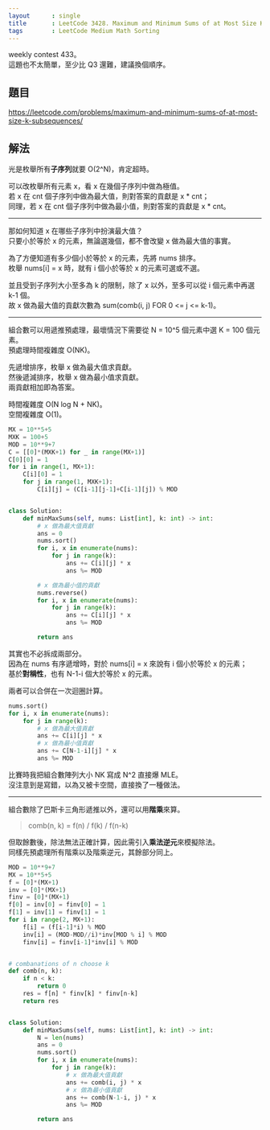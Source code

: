 ```yaml
---
layout      : single
title       : LeetCode 3428. Maximum and Minimum Sums of at Most Size K Subsequences
tags        : LeetCode Medium Math Sorting
---
```

weekly contest 433。  
這題也不太簡單，至少比 Q3 還難，建議換個順序。  

## 題目

<https://leetcode.com/problems/maximum-and-minimum-sums-of-at-most-size-k-subsequences/>

## 解法

光是枚舉所有**子序列**就要 O(2^N)，肯定超時。  

可以改枚舉所有元素 x，看 x 在幾個子序列中做為極值。  
若 x 在 cnt 個子序列中做為最大值，則對答案的貢獻是 x \* cnt；  
同理，若 x 在 cnt 個子序列中做為最小值，則對答案的貢獻是 x \* cnt。  

---

那如何知道 x 在哪些子序列中扮演最大值？  
只要小於等於 x 的元素，無論選幾個，都不會改變 x 做為最大值的事實。  

為了方便知道有多少個小於等於 x 的元素，先將 nums 排序。  
枚舉 nums[i] = x 時，就有 i 個小於等於 x 的元素可選或不選。  

並且受到子序列大小至多為 k 的限制，除了 x 以外，至多可以從 i 個元素中再選 k-1 個。  
故 x 做為最大值的貢獻次數為 sum(comb(i, j) FOR 0 <= j <= k-1)。  

---

組合數可以用遞推預處理，最壞情況下需要從 N = 10^5 個元素中選 K = 100 個元素。  
預處理時間複雜度 O(NK)。  

先遞增排序，枚舉 x 做為最大值求貢獻。  
然後遞減排序，枚舉 x 做為最小值求貢獻。  
兩貢獻相加即為答案。  

時間複雜度 O(N log N + NK)。  
空間複雜度 O(1)。  

```python
MX = 10**5+5
MXK = 100+5
MOD = 10**9+7
C = [[0]*(MXK+1) for _ in range(MX+1)]
C[0][0] = 1
for i in range(1, MX+1):
    C[i][0] = 1
    for j in range(1, MXK+1):
        C[i][j] = (C[i-1][j-1]+C[i-1][j]) % MOD


class Solution:
    def minMaxSums(self, nums: List[int], k: int) -> int:
        # x 做為最大值貢獻
        ans = 0
        nums.sort()
        for i, x in enumerate(nums):
            for j in range(k):
                ans += C[i][j] * x
                ans %= MOD

        # x 做為最小值的貢獻
        nums.reverse()
        for i, x in enumerate(nums):
            for j in range(k):
                ans += C[i][j] * x
                ans %= MOD

        return ans
```

其實也不必拆成兩部分。  
因為在 nums 有序遞增時，對於 nums[i] = x 來說有 i 個小於等於 x 的元素；  
基於**對稱性**，也有 N-1-i 個大於等於 x 的元素。  

兩者可以合併在一次迴圈計算。  

```python
nums.sort()
for i, x in enumerate(nums):
    for j in range(k):
        # x 做為最大值貢獻
        ans += C[i][j] * x
        # x 做為最小值貢獻
        ans += C[N-1-i][j] * x
        ans %= MOD
```

比賽時我把組合數陣列大小 NK 寫成 N^2 直接爆 MLE。  
沒注意到是寫錯，以為又被卡空間，直接換了一種做法。  

---

組合數除了巴斯卡三角形遞推以外，還可以用**階乘**來算。  
> comb(n, k) = f(n) / f(k) / f(n-k)  

但取餘數後，除法無法正確計算，因此需引入**乘法逆元**來模擬除法。  
同樣先預處理所有階乘以及階乘逆元，其餘部分同上。  

```python
MOD = 10**9+7
MX = 10**5+5
f = [0]*(MX+1)
inv = [0]*(MX+1)
finv = [0]*(MX+1)
f[0] = inv[0] = finv[0] = 1
f[1] = inv[1] = finv[1] = 1
for i in range(2, MX+1):
    f[i] = (f[i-1]*i) % MOD
    inv[i] = (MOD-MOD//i)*inv[MOD % i] % MOD
    finv[i] = finv[i-1]*inv[i] % MOD


# combanations of n choose k
def comb(n, k):
    if n < k:
        return 0
    res = f[n] * finv[k] * finv[n-k]
    return res


class Solution:
    def minMaxSums(self, nums: List[int], k: int) -> int:
        N = len(nums)
        ans = 0
        nums.sort()
        for i, x in enumerate(nums):
            for j in range(k):
                # x 做為最大值貢獻
                ans += comb(i, j) * x
                # x 做為最小值貢獻
                ans += comb(N-1-i, j) * x
                ans %= MOD

        return ans
```
